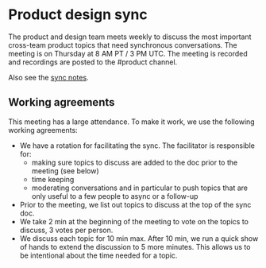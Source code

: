 # Product design sync

The product and design team meets weekly to discuss the most important cross-team product topics that need synchronous conversations. The meeting is on Thursday at 8 AM PT / 3 PM UTC. The meeting is recorded and recordings are posted to the #product channel.

Also see the [sync notes](https://docs.google.com/document/d/1zJx6rHKLTGtylLsQe6e8nTvO1NVFTOS8mtMX76lEHtA/edit#).

## Working agreements

This meeting has a large attendance. To make it work, we use the following working agreements:

- We have a rotation for facilitating the sync. The facilitator is responsible for:
  - making sure topics to discuss are added to the doc prior to the meeting (see below)
  - time keeping
  - moderating conversations and in particular to push topics that are only useful to a few people to async or a follow-up
- Prior to the meeting, we list out topics to discuss at the top of the sync doc.
- We take 2 min at the beginning of the meeting to vote on the topics to discuss, 3 votes per person.
- We discuss each topic for 10 min max. After 10 min, we run a quick show of hands to extend the discussion to 5 more minutes. This allows us to be intentional about the time needed for a topic.
